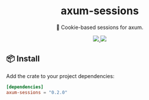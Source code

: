 <h1 align="center">
axum-sessions
</h1>

<p align="center">
🥠 Cookie-based sessions for axum.
</p>

<div align="center">
<a href="https://crates.io/crates/axum-sessions">
<img src="https://img.shields.io/crates/v/axum-sessions.svg" />
</a>
<a href="https://docs.rs/axum-sessions">
<img src="https://docs.rs/axum-sessions/badge.svg" />
</a>
</div>

## 📦 Install

Add the crate to your project dependencies:

```toml
[dependencies]
axum-sessions = "0.2.0"
```
